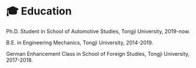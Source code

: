 # 🎓 Education
Ph.D. Student in School of Automotive Studies, Tongji University, 2019-now.

B.E. in Engineering Mechanics, Tongji University, 2014-2019.

German Enhancement Class in School of Foreign Studies, Tongji University, 2017-2018.

